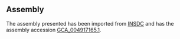 
Assembly
--------

The assembly presented has been imported from 
[INSDC](http://www.insdc.org) and has the assembly accession
[GCA\_004917165.1](http://www.ebi.ac.uk/ena/data/view/GCA_004917165.1).

